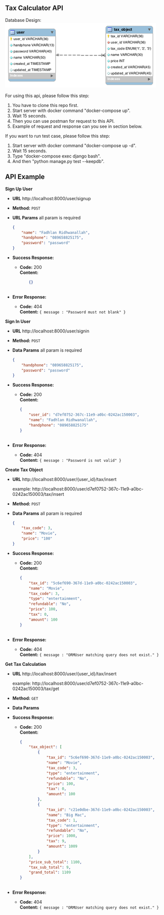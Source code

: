 **Tax Calculator API**
----
  Database Design:
    ![alt text](https://github.com/FadhlanR/TaxCalculator/blob/master/database.png)

  For using this api, please follow this step:
  1. You have to clone this repo first.
  2. Start server with docker command "docker-compose up".
  3. Wait 15 seconds.
  4. Then you can use postman for request to this API.
  4. Example of request and response can you see in section below.

  If you want to run test case, please follow this step:
  1. Start server with docker command "docker-compose up -d".
  2. Wait 15 seconds.
  3. Type "docker-compose exec django bash".
  4. And then "python manage.py test --keepdb".

**API Example**
----
**Sign Up User**

* **URL**
    http://localhost:8000/user/signup

* **Method:**
  `POST`
  
*  **URL Params**
    all param is required
    ```json
    {
	    "name": "Fadhlan Ridhwanallah",
	    "handphone": "089658825175",
	    "password": "password"
    }
    ```

* **Success Response:**
  * **Code:** 200 <br />
    **Content:** 
    ```json
        {}
 
* **Error Response:**
  * **Code:** 404 <br />
    **Content:** `{ message : "Password must not blank" }`

**Sign In User**

* **URL**
    http://localhost:8000/user/signin

* **Method:**
  `POST`
  
*  **Data Params**
    all param is required
    ```json
    {
	    "handphone": "089658825175",
	    "password": "password"
    }

* **Success Response:**
  * **Code:** 200 <br />
    **Content:** 
    ```json
    {
        "user_id": "d7ef0752-367c-11e9-a0bc-0242ac150003",
        "name": "Fadhlan Ridhwanallah",
        "handphone": "089658825175"
    }
 
* **Error Response:**
  * **Code:** 404 <br />
    **Content:** `{ message : "Password is not valid" }`

**Create Tax Object**

* **URL**
    http://localhost:8000/user/{user_id}/tax/insert

    example: http://localhost:8000/user/d7ef0752-367c-11e9-a0bc-0242ac150003/tax/insert

* **Method:**
  `POST`
  
*  **Data Params**
    all param is required
    ```json
    {
	    "tax_code": 3,
	    "name": "Movie",
	    "price": "100"
    }

* **Success Response:**
  * **Code:** 200 <br />
    **Content:** 
    ```json
    {
        "tax_id": "5c6ef690-367d-11e9-a0bc-0242ac150003",
        "name": "Movie",
        "tax_code": 3,
        "type": "entertainment",
        "refundable": "No",
        "price": 100,
        "tax": 0,
        "amount": 100
    }
 
* **Error Response:**
  * **Code:** 404 <br />
    **Content:** `{ message : "ORMUser matching query does not exist." }`

**Get Tax Calculation**

* **URL**
    http://localhost:8000/user/{user_id}/tax/insert

    example: http://localhost:8000/user/d7ef0752-367c-11e9-a0bc-0242ac150003/tax/get

* **Method:**
  `GET`
  
*  **Data Params**

* **Success Response:**
  * **Code:** 200 <br />
    **Content:** 
    ```json
    {
        "tax_object": [
            {
                "tax_id": "5c6ef690-367d-11e9-a0bc-0242ac150003",
                "name": "Movie",
                "tax_code": 3,
                "type": "entertainment",
                "refundable": "No",
                "price": 100,
                "tax": 0,
                "amount": 100
            },
            {
                "tax_id": "c21e0dbe-367d-11e9-a0bc-0242ac150003",
                "name": "Big Mac",
                "tax_code": 1,
                "type": "entertainment",
                "refundable": "No",
                "price": 1000,
                "tax": 9,
                "amount": 1009
            }
        ],
        "price_sub_total": 1100,
        "tax_sub_total": 9,
        "grand_total": 1109
    }
 
* **Error Response:**
  * **Code:** 404 <br />
    **Content:** `{ message : "ORMUser matching query does not exist." }`